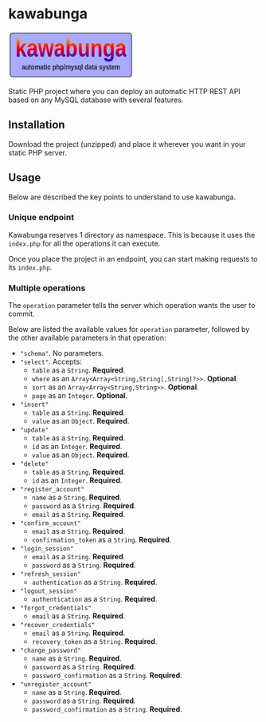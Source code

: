 # kawabunga

![Kawabunga](./docs/kawabunga.png)

Static PHP project where you can deploy an automatic HTTP REST API based on any MySQL database with several features.

## Installation

Download the project (unzipped) and place it wherever you want in your static PHP server.

## Usage 

Below are described the key points to understand to use kawabunga.

### Unique endpoint

Kawabunga reserves 1 directory as namespace. This is because it uses the `index.php` for all the operations it can execute.

Once you place the project in an endpoint, you can start making requests to its `index.php`.

### Multiple operations

The `operation` parameter tells the server which operation wants the user to commit.

Below are listed the available values for `operation` parameter, followed by the other available parameters in that operation:

   - `"schema"`. No parameters.
   - `"select"`. Accepts:
      - `table` as a `String`. **Required**.
      - `where` as an `Array<Array<String,String[,String]?>>`. **Optional**.
      - `sort` as an `Array<Array<String,String>>`. **Optional**.
      - `page` as an `Integer`. **Optional**.
   - `"insert"`
      - `table` as a `String`. **Required**.
      - `value` as an `Object`. **Required**.
   - `"update"`
      - `table` as a `String`. **Required**.
      - `id` as an `Integer`. **Required**.
      - `value` as an `Object`. **Required**.
   - `"delete"`
      - `table` as a `String`. **Required**.
      - `id` as an `Integer`. **Required**.
   - `"register_account"`
      - `name` as a `String`. **Required**.
      - `password` as a `String`. **Required**.
      - `email` as a `String`. **Required**.
   - `"confirm_account"`
      - `email` as a `String`. **Required**.
      - `confirmation_token` as a `String`. **Required**.
   - `"login_session"`
      - `email` as a `String`. **Required**.
      - `password` as a `String`. **Required**.
   - `"refresh_session"`
      - `authentication` as a `String`. **Required**.
   - `"logout_session"`
      - `authentication` as a `String`. **Required**.
   - `"forgot_credentials"`
      - `email` as a `String`. **Required**.
   - `"recover_credentials"`
      - `email` as a `String`. **Required**.
      - `recovery_token` as a `String`. **Required**.
   - `"change_password"`
      - `name` as a `String`. **Required**.
      - `password` as a `String`. **Required**.
      - `password_confirmation` as a `String`. **Required**.
   - `"unregister_account"`
      - `name` as a `String`. **Required**.
      - `password` as a `String`. **Required**.
      - `password_confirmation` as a `String`. **Required**.

